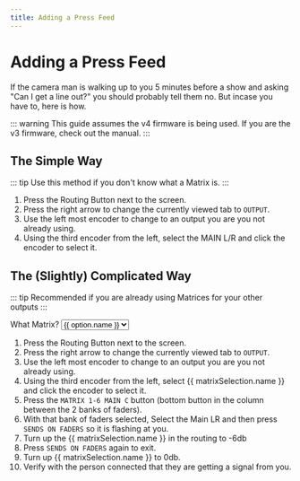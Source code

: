 ```yaml
---
title: Adding a Press Feed
---
```


<script setup>
  import { ref } from 'vue';
  import { matrixOptions } from "./constants";

  const matrixSelection = ref({name: "your desired matrix", findText: "your desired matrix"});
</script>

# Adding a Press Feed

If the camera man is walking up to you 5 minutes before a show and asking "Can I get a line out?" you should probably tell them no. But incase you have to, here is how.

::: warning
This guide assumes the v4 firmware is being used. If you are the v3 firmware, check out the manual.
:::

## The Simple Way

::: tip
Use this method if you don't know what a Matrix is.
:::

1. Press the Routing Button next to the screen.
2. Press the right arrow to change the currently viewed tab to `OUTPUT`.
3. Use the left most encoder to change to an output you are you not already using.
4. Using the third encoder from the left, select the MAIN L/R and click the encoder to select it.

## The (Slightly) Complicated Way

::: tip
Recommended if you are already using Matrices for your other outputs
:::

<p>
  What Matrix?
  <select v-model="matrixSelection">
    <option disabled value="">Matrix Selection</option>
    <option v-for="option in matrixOptions" :value="option">
      {{ option.name }}
    </option>
  </select>
</p>

1. Press the Routing Button next to the screen.
2. Press the right arrow to change the currently viewed tab to `OUTPUT`.
3. Use the left most encoder to change to an output you are you not already using.
4. Using the third encoder from the left, select {{ matrixSelection.name }} and click the encoder to select it.
5. Press the `MATRIX 1-6 MAIN C` button (bottom button in the column between the 2 banks of faders).
6. With that bank of faders selected, Select the Main LR and then press `SENDS ON FADERS` so it is flashing at you.
7. Turn up the {{ matrixSelection.name }} in the routing to -6db
8. Press `SENDS ON FADERS` again to exit.
9. Turn up {{ matrixSelection.name }} to 0db.
10. Verify with the person connected that they are getting a signal from you.
